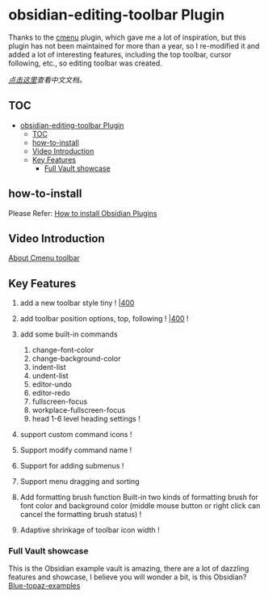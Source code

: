 # obsidian-editing-toolbar Plugin

Thanks to the [cmenu](https://github.com/chetachiezikeuzor/cMenu-Plugin) plugin, which gave me a lot of inspiration, but this plugin has not been maintained for more than a year, so I re-modified it and added a lot of interesting features, including the top toolbar, cursor following, etc., so editing toolbar was created.

*[点击这里](./README-zh_cn.md)查看中文文档。*
## TOC
- [obsidian-editing-toolbar Plugin](#obsidian-editing-toolbar-plugin)
  - [TOC](#toc)
  - [how-to-install](#how-to-install)
  - [Video Introduction](#video-introduction)
  - [Key Features](#key-features)
    - [Full Vault showcase](#full-vault-showcase)
  
## how-to-install
  Please Refer: [How to install Obsidian Plugins](https://forum.obsidian.md/t/plugins-mini-faq/7737)
 
## Video Introduction
[About Cmenu toolbar](https://www.bilibili.com/video/BV1mY4y1T7g2/)

## Key Features

1. add a new toolbar style tiny
	! [|400](https://ghproxy.com/https://raw.githubusercontent.com/cumany/cumany/main//pic/202209071131715.png)
2. add toolbar position options, top, following
   ! [|400](https://ghproxy.com/https://raw.githubusercontent.com/cumany/cumany/main//pic/202209071133753.png)
   ! [](https://ghproxy.com/https://raw.githubusercontent.com/cumany/cumany/main//pic/202209071751006.gif)

3. add some built-in commands
	1. change-font-color
	2. change-background-color
	3. indent-list
	4. undent-list
	5. editor-undo
	6. editor-redo
	7. fullscreen-focus
	8. workplace-fullscreen-focus
	9. head 1-6 level heading settings
  ! [](https://ghproxy.com/https://raw.githubusercontent.com/cumany/cumany/main//pic/202209071707695.png)
4. support custom command icons
    ! [](https://ghproxy.com/https://raw.githubusercontent.com/cumany/cumany/main//pic/202209071717111.gif)
5. Support modify command name
    ! [](https://ghproxy.com/https://raw.githubusercontent.com/cumany/cumany/main//pic/202209071720159.gif)
6. Support for adding submenus
    ! [](https://ghproxy.com/https://raw.githubusercontent.com/cumany/cumany/main//pic/202209071722207.gif)
7. Support menu dragging and sorting
8. Add formatting brush function Built-in two kinds of formatting brush for font color and background color (middle mouse button or right click can cancel the formatting brush status)
   ! [](https://ghproxy.com/https://raw.githubusercontent.com/cumany/cumany/main//pic/202209071731151.gif)
9. Adaptive shrinkage of toolbar icon width
  ! [](https://ghproxy.com/https://raw.githubusercontent.com/cumany/cumany/main/pic/202209072157728.gif)

### Full Vault showcase
This is the Obsidian example vault is amazing, there are a lot of dazzling features and showcase, I believe you will wonder a bit, is this Obsidian?
[Blue-topaz-examples](https://github.com/cumany/Blue-topaz-examples)


